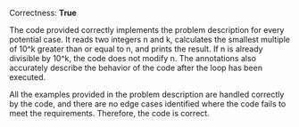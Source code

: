 Correctness: **True**

The code provided correctly implements the problem description for every potential case. It reads two integers n and k, calculates the smallest multiple of 10^k greater than or equal to n, and prints the result. If n is already divisible by 10^k, the code does not modify n. The annotations also accurately describe the behavior of the code after the loop has been executed. 

All the examples provided in the problem description are handled correctly by the code, and there are no edge cases identified where the code fails to meet the requirements. Therefore, the code is correct.